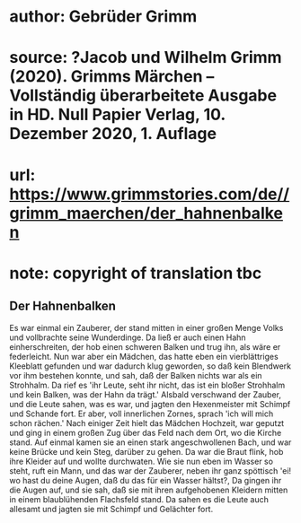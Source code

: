 # author: Gebrüder Grimm
# source: ?Jacob und Wilhelm Grimm (2020). Grimms Märchen – Vollständig überarbeitete Ausgabe in HD. Null Papier Verlag, 10. Dezember 2020, 1. Auflage
# url: https://www.grimmstories.com/de//grimm_maerchen/der_hahnenbalken
# note: copyright of translation tbc

## Der Hahnenbalken 

Es war einmal ein Zauberer, der stand mitten in einer großen Menge Volks
und vollbrachte seine Wunderdinge. Da ließ er auch einen Hahn
einherschreiten, der hob einen schweren Balken und trug ihn, als wäre er
federleicht. Nun war aber ein Mädchen, das hatte eben ein vierblättriges
Kleeblatt gefunden und war dadurch klug geworden, so daß kein Blendwerk
vor ihm bestehen konnte, und sah, daß der Balken nichts war als ein
Strohhalm. Da rief es 'ihr Leute, seht ihr nicht, das ist ein bloßer
Strohhalm und kein Balken, was der Hahn da trägt.' Alsbald verschwand
der Zauber, und die Leute sahen, was es war, und jagten den Hexenmeister
mit Schimpf und Schande fort. Er aber, voll innerlichen Zornes, sprach
'ich will mich schon rächen.' Nach einiger Zeit hielt das Mädchen
Hochzeit, war geputzt und ging in einem großen Zug über das Feld nach
dem Ort, wo die Kirche stand. Auf einmal kamen sie an einen stark
angeschwollenen Bach, und war keine Brücke und kein Steg, darüber zu
gehen. Da war die Braut flink, hob ihre Kleider auf und wollte
durchwaten. Wie sie nun eben im Wasser so steht, ruft ein Mann, und das
war der Zauberer, neben ihr ganz spöttisch 'ei! wo hast du deine Augen,
daß du das für ein Wasser hältst?, Da gingen ihr die Augen auf, und sie
sah, daß sie mit ihren aufgehobenen Kleidern mitten in einem
blaublühenden Flachsfeld stand. Da sahen es die Leute auch allesamt und
jagten sie mit Schimpf und Gelächter fort.
